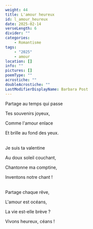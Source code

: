 ```yaml
---
weight: 44
title: L'amour heureux
id: l_amour_heureux
date: 2025-02-14
verseLength: 6
divider: ""
categories:
    - Romantisme
tags:
    - "2025"
    - amour
location: []
info: ""
pictures: []
poemType: ""
acrostiche: ""
doubleAcrostiche: ""
LastModifierDisplayName: Barbara Post
---
```

Partage au temps qui passe

Tes souvenirs joyeux,

Comme l'amour enlace

Et brille au fond des yeux.

 \
Je suis ta valentine

Au doux soleil couchant,

Chantonne ma comptine,

Inventons notre chant !

 \
Partage chaque rêve,

L'amour est océans,

La vie est-elle brève ?

Vivons heureux, céans !
